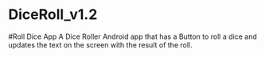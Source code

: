 # DiceRoll_v1.2
#Roll Dice App
  A Dice Roller Android app that has a Button to roll a dice and updates the text on the screen with the result of the roll.
